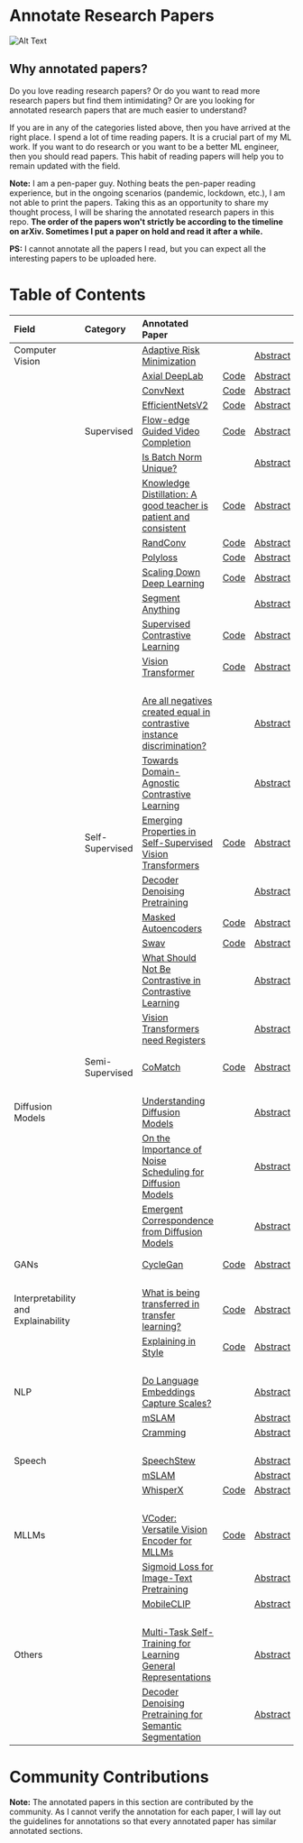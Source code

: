 # Annotate Research Papers

![Alt Text](static/papers.gif)


## Why annotated papers?

Do you love reading research papers? Or do you want to read more research papers but find them intimidating? Or are you looking for annotated research papers that are much easier to understand?

If you are in any of the categories listed above, then you have arrived at the right place.  I spend a lot of time reading papers. It is a crucial part of my ML work. If you want to do research or you want to be a better ML engineer, then you should read papers. This habit of reading papers will help you to remain updated with the field. 
 
**Note:** I am a pen-paper guy. Nothing beats the pen-paper reading experience, but in the ongoing scenarios (pandemic, lockdown, etc.), I am not able to print the papers. Taking this as an opportunity to share my thought process, I will be sharing the annotated research papers in this repo. 
**The order of the papers won't strictly be according to the timeline on arXiv. Sometimes I put a paper on hold and read it after a while.**

**PS:** I cannot annotate all the papers I read, but you can expect all the interesting papers to be uploaded here.


# Table of Contents

| Field           | Category           | Annotated Paper     |             |           |
|:----------------|:-------------------|:--------------------|:------------|:----------|
| Computer Vision |                    | [Adaptive Risk Minimization](./meta-learning/adaptive_risk_minimizationpdf) |  | [Abstract](https://openreview.net/forum?id=MA8eT-vUPvZ)   |
|                 |                    | [Axial DeepLab](./segmentation/axial_deeplab.pdf)| [Code](https://github.com/google-research/deeplab2)| [Abstract](https://arxiv.org/abs/2003.07853v2)    |
|                 |                    | [ConvNext](./supervised/convnexts.pdf)           | [Code](https://github.com/facebookresearch/ConvNeXt) | [Abstract](https://arxiv.org/abs/2201.03545v1)   |
|                 |                    | [EfficientNetsV2](./supervised/efficientnet_v2.pdf) | [Code](https://github.com/google/automl/tree/master/efficientnetv2)                 | [Abstract](https://arxiv.org/abs/2104.00298v3)    |
|                 | Supervised         | [Flow-edge Guided Video Completion](./supervised/flowedge_guided_video_completion.pdf) | [Code](https://github.com/vt-vl-lab/FGVC)    | [Abstract](https://arxiv.org/abs/2009.01835v1)    |
|                 |                    | [Is Batch Norm Unique?](./supervised/is_batch_norm_unique.pdf)| |[Abstract](https://arxiv.org/abs/2010.10687v1)     |
|                 |                    | [Knowledge Distillation: A good teacher is patient and consistent](./supervised/knowledge_distillation.pdf)            | [Code](https://github.com/google-research/big_vision) | [Abstract](https://arxiv.org/abs/2106.05237)            |
|                 |                    | [RandConv](./supervised/rand_conv.pdf) | [Code](https://github.com/wildphoton/RandConv) | [Abstract](https://arxiv.org/abs/2007.13003v3)   |
|                 |                    | [Polyloss](./supervised/polyloss.pdf)  | [Code](https://github.com/tensorflow/tpu/tree/master/models/official/)        | [Abstract](https://arxiv.org/abs/2204.12511)                |
|                 |                    | [Scaling Down Deep Learning](./supervised/scaling_down_deeplearning.pdf) | [Code](https://github.com/greydanus/mnist1d)| [Abstract](https://arxiv.org/abs/2011.14439v3)              |
|                 |                    | [Segment Anything](./segmentation/segment_anything.pdf)| | [Abstract](https://arxiv.org/abs/2304.02643)            |
|                 |                    | [Supervised Contrastive Learning](./supervised/supervised_contrastive_learning.pdf) | [Code](https://github.com/google-research/google-research/tree/master/supcon) | [Abstract](https://arxiv.org/abs/2004.11362v5)              |
|                 |                    | [Vision Transformer](./supervised/an_image_is_worth_16x16_words_transformers_for_image_recognition_at_scale.pdf) | [Code](https://github.com/google-research/vision_transformer)                    | [Abstract](https://arxiv.org/abs/2010.11929) |
|                 |                    |                   |                          |                       |
|                 |                    |                   |                          |                       |
|                 |                    |                   |                          |                       |
|                 |                    |                   |                          |                       |
|                 |                    | [Are all negatives created equal in contrastive instance discrimination?](./self-supervised-learning/are_all_negatives_created_equal_for_CID.pdf) |             | [Abstract](https://arxiv.org/abs/2010.06682v2)   |
|                 |                    | [Towards Domain-Agnostic Contrastive Learning](./self-supervised-learning/domain_agnostic_contrastive_learning.pdf)|          | [Abstract](https://arxiv.org/abs/2011.04419v2)          |
|                 | Self-Supervised    | [Emerging Properties in Self-Supervised Vision Transformers](self-supervised-learning/emerging_properties_in_self_supervised_vit.pdf) | [Code](https://github.com/facebookresearch/dino)| [Abstract](https://arxiv.org/abs/2104.14294v2)          |
|                 |                    | [Decoder Denoising Pretraining](./segmentation/decoder_denoising_pretraining.pdf)|  | [Abstract](https://arxiv.org/abs/2205.11423)     |
|                 |                    | [Masked Autoencoders ](./self-supervised-learning/masked_autoencoder.pdf) | [Code](https://github.com/facebookresearch/mae)              | [Abstract](https://arxiv.org/abs/2111.06377v2)                            |
|                 |                    | [Swav](./self-supervised-learning/swav.pdf) | [Code](https://github.com/facebookresearch/swav)             | [Abstract](https://arxiv.org/abs/2006.09882v5)                   |
|                 |                    | [What Should Not Be Contrastive in Contrastive Learning](./self-supervised-learning/what_should_not_be_contrastive_in_constrative_learning.pdf)   |  | [Abstract](https://arxiv.org/abs/2008.05659v2) |
|                 |                    | [Vision Transformers need Registers](./self-supervised-learning/vits_need_registers.pdf)   |  | [Abstract](https://arxiv.org/abs/2309.16588) |
|                 |                    |                   |                          |                       |
|                 |                    |                   |                          |                       |
|                 | Semi-Supervised    | [CoMatch](./semi-supervised-learning/comatch.pdf) | [Code](https://github.com/salesforce/CoMatch)          | [Abstract](https://arxiv.org/abs/2011.11183v2)                         |
|                 |                    |                   |                          |                       |
|                 |                    |                   |                          |                       | 
|                 |                    |                   |                          |                       |
|                 |                    |                   |                          |                       |                              
| Diffusion Models|                    | [Understanding Diffusion Models](./diffusion_models/understanding_diffusion_models.pdf) |  | [Abstract](https://arxiv.org/abs/2208.11970)          |
|                 |                    | [On the Importance of Noise Scheduling for Diffusion Models](./diffusion_models/on_the_importance_of_noise_scheduling.pdf) |   | [Abstract](https://arxiv.org/abs/2301.10972) |
|                 |                    | [Emergent Correspondence from Diffusion Models](./diffusion_models/emergent_correspondence_from_diffusion_models.pdf) |     | [Abstract](https://arxiv.org/abs/2306.03881)            |
|                 |                    |                   |                          |                       |
|                 |                    |                   |                          |                       |
| GANs            |                    | [CycleGan](./gans/cycle_gan.pdf) | [Code](https://keras.io/examples/generative/cyclegan/) | [Abstract](https://arxiv.org/abs/1703.10593v7) |
|                 |                    |                   |                          |                       |
|                 |                    |                   |                          |                       |
|                 |                    |                   |                          |                       |
|                 |                    |                   |                          |                       |
| Interpretability and Explainability  |                   | [What is being transferred in transfer learning?](./interpretability_and_explainability/what_is_being_transferred_in_transfer_learning.pdf)       | [Code](https://github.com/google-research/understanding-transfer-learning)       | [Abstract](https://arxiv.org/abs/2008.11687v2)       |
|                 |                    | [Explaining in Style](./interpretability_and_explainability/explaining_in_style.pdf)| [Code](https://github.com/google/explaining-in-style) | [Abstract](https://arxiv.org/abs/2104.13369v2)       |
|                 |                    |                   |                          |                       |
|                 |                    |                   |                          |                       |
|                 |                    |                   |                          |                       |
|                 |                    |                   |                          |                       |
| NLP             |                    | [Do Language Embeddings Capture Scales?](./NLP/do_language_embeddings_capture_scales.pdf)|             | [Abstract](https://arxiv.org/abs/2010.05345v3)   |
|                 |                    | [mSLAM](./NLP/mSLAM.pdf)       |    |  [Abstract](https://arxiv.org/abs/2202.01374) |
|                 |                    | [Cramming](./NLP/cramming.pdf) |    |  [Abstract](https://arxiv.org/abs/2212.14034) |
|                 |                    |                   |                          |                       |
|                 |                    |                   |                          |                       |
|                 |                    |                   |                          |                       |
|                 |                    |                   |                          |                       |
| Speech          |                    | [SpeechStew](./speech/speech_stew.pdf) |     | [Abstract](https://arxiv.org/abs/2104.02133v3) |
|                 |                    | [mSLAM](./NLP/mSLAM.pdf)            |  | [Abstract](https://arxiv.org/abs/2202.01374)         |
|                 |                    | [WhisperX](./speech/whisperX.pdf)   |  [Code](https://github.com/m-bain/whisperX)  | [Abstract](https://arxiv.org/abs/2303.00747)     |
|                 |                    |                   |                          |                       |
|                 |                    |                   |                          |                       |
|                 |                    |                   |                          |                       |
|                 |                    |                   |                          |                       |
| MLLMs           |                    | [VCoder: Versatile Vision Encoder for MLLMs](./MLLMs/vcoder.pdf)              |[Code](https://github.com/SHI-Labs/VCoder)| [Abstract](https://arxiv.org/abs/2312.14233)   |
|                 |                    | [Sigmoid Loss for Image-Text Pretraining](./MLLMs/sigmoid_loss_for_image_text_pretraining.pdf)              |                    | [Abstract](https://arxiv.org/abs/2303.15343)
|                 |                    | [MobileCLIP](./MLLMs/mobileclip.pdf)              |                    | [Abstract](https://arxiv.org/abs/2311.17049)                         |
|                 |                    |                   |                          |                       |
|                 |                    |                   |                          |                       |
|                 |                    |                   |                          |                       |
|                 |                    |                   |                          |                       |
| Others          |                    | [Multi-Task Self-Training for Learning General Representations](./multi-task-learning/multi_task_self_training.pdf)          |                   | [Abstract](https://arxiv.org/abs/2108.11353v1)   |
|                 |                    | [Decoder Denoising Pretraining for Semantic Segmentation](./segmentation/decoder_denoising_pretraining.pdf)     |                   | [Abstract](https://arxiv.org/abs/2205.11423)     |




# Community Contributions

**Note:** The annotated papers in this section are contributed by the community. As I cannot verify the annotation for each paper, I will lay out the guidelines for annotations so that every annotated paper has similar annotated sections.